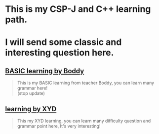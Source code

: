 # This is my CSP-J and C++ learning path.
# I will send some classic and interesting question here.
## [BASIC learning by Boddy](BASIC/BASIC.md)
> This is my BASIC learning from teacher Boddy, you can learn many grammar here!  
> (stop update)

## [learning by XYD](XYD/XYD.md)
> This my XYD learning, you can learn many difficulty question and grammar point here, It's very interesting!
